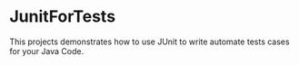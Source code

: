 # JunitForTests
This projects demonstrates how to use JUnit to write automate tests cases for your Java Code.


